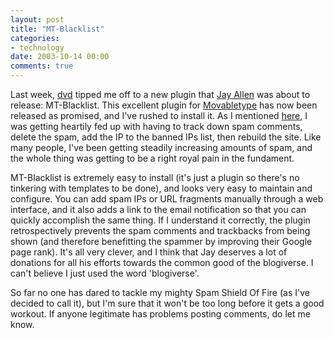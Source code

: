 ```yaml
---
layout: post
title: "MT-Blacklist"
categories:
- technology
date: 2003-10-14 00:00
comments: true
---
```


<p>Last week, <a href="http://fuddland.org.uk/blog/">dvd</a> tipped me off to a new plugin that <a href="http://www.jayallen.org/journey/">Jay Allen</a> was about to release: MT-Blacklist. This excellent plugin for <a href="http://www.movabletype.org/">Movabletype</a> has now been released as promised, and I've rushed to install it. As I mentioned <a href="http://www.rousette.org.uk/mt-static/blog/archives/000458.html">here</a>, I was getting heartily fed up with having to track down spam comments, delete the spam, add the IP to the banned IPs list, then rebuild the site. Like many people, I've been getting steadily increasing amounts of spam, and the whole thing was getting to be a right royal pain in the fundament.</p>

<p>MT-Blacklist is extremely easy to install (it's just a plugin so there's no tinkering with templates to be done), and looks very easy to maintain and configure. You can add spam IPs or URL fragments manually through a web interface, and it also adds a link to the email notification so that you can quickly accomplish the same thing. If I understand it correctly, the plugin retrospectively prevents the spam comments and trackbacks from being shown (and therefore benefitting the spammer by improving their Google page rank). It's all very clever, and I think that Jay deserves a lot of donations for all his efforts towards the common good of the blogiverse. I can't believe I just used the word 'blogiverse'.</p>

<p>So far no one has dared to tackle my mighty Spam Shield Of Fire (as I've decided to call it), but I'm sure that it won't be too long before it gets a good workout. If anyone legitimate has problems posting comments, do let me know.</p>



